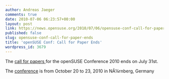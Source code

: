 ```yaml
---
author: Andreas Jaeger
comments: true
date: 2010-07-06 06:23:57+00:00
layout: post
link: https://news.opensuse.org/2010/07/06/opensuse-conf-call-for-paper-ends/
published: false
slug: opensuse-conf-call-for-paper-ends
title: 'openSUSE Conf: Call for Paper Ends'
wordpress_id: 3679
---
```


The [call for papers ](http://en.opensuse.org/openSUSE:Conference_call_for_papers)for the openSUSE Conference 2010 ends on July 31st.

The [conference](http://en.opensuse.org/openSUSE:Conference) is from October 20 to 23, 2010 in NÃ¼rnberg, Germany

